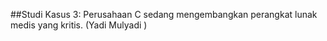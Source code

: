 ##Studi Kasus 3: Perusahaan C sedang mengembangkan perangkat lunak medis yang kritis. (Yadi Mulyadi )

